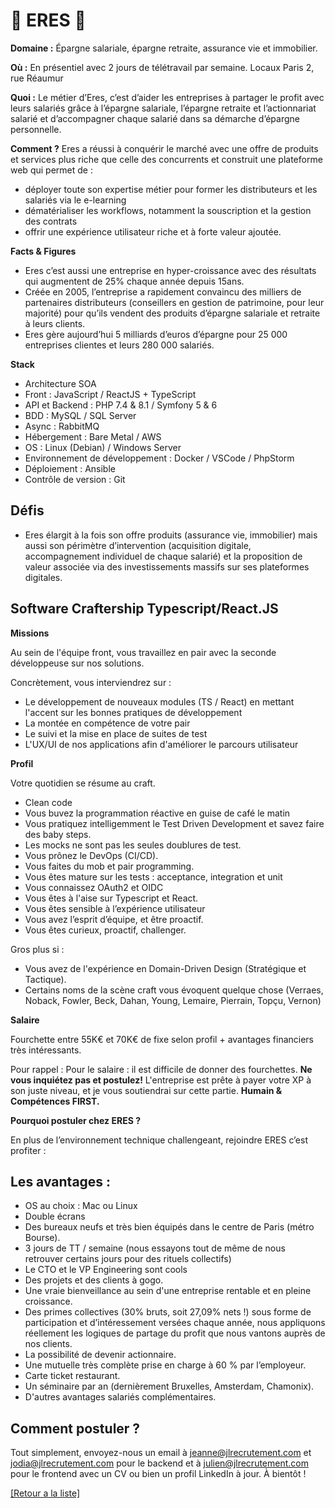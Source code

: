 # 💸 ERES 💸

**Domaine :** Épargne salariale, épargne retraite, assurance vie et immobilier.

**Où :** En présentiel avec 2 jours de télétravail par semaine. Locaux Paris 2, rue Réaumur

**Quoi :** Le métier d’Eres, c’est d’aider les entreprises à partager le profit avec leurs salariés grâce à l’épargne salariale, l’épargne retraite et l’actionnariat salarié et d’accompagner chaque salarié dans sa démarche d’épargne personnelle.

**Comment ?** Eres a réussi à conquérir le marché avec une offre de produits et services plus riche que celle des concurrents et construit une plateforme web qui permet de :

* déployer toute son expertise métier pour former les distributeurs et les salariés via le e-learning
* dématérialiser les workflows, notamment la souscription et la gestion des contrats
* offrir une expérience utilisateur riche et à forte valeur ajoutée.

**Facts & Figures**

* Eres c’est aussi une entreprise en hyper-croissance avec des résultats qui augmentent de 25% chaque année depuis 15ans.
* Créée en 2005, l’entreprise a rapidement convaincu des milliers de partenaires distributeurs (conseillers en gestion de patrimoine, pour leur majorité) pour qu’ils vendent des produits d’épargne salariale et retraite à leurs clients.
* Eres gère aujourd’hui 5 milliards d’euros d’épargne pour 25 000 entreprises clientes et leurs 280 000 salariés.

**Stack**

* Architecture SOA
* Front : JavaScript / ReactJS + TypeScript
* API et Backend : PHP 7.4 & 8.1 / Symfony 5 & 6
* BDD : MySQL / SQL Server
* Async : RabbitMQ
* Hébergement : Bare Metal / AWS
* OS : Linux (Debian) / Windows Server
* Environnement de développement : Docker / VSCode / PhpStorm
* Déploiement : Ansible
* Contrôle de version : Git

## Défis

* Eres élargit à la fois son offre produits (assurance vie, immobilier) mais aussi son périmètre d’intervention (acquisition digitale, accompagnement individuel de chaque salarié) et la proposition de valeur associée via des investissements massifs sur ses plateformes digitales.


## Software Craftership Typescript/React.JS

**Missions**

Au sein de l'équipe front, vous travaillez en pair avec la seconde développeuse sur nos solutions.

Concrètement, vous interviendrez sur :

* Le développement de nouveaux modules (TS / React) en mettant l'accent sur les bonnes pratiques de développement
* La montée en compétence de votre pair
* Le suivi et la mise en place de suites de test
* L'UX/UI de nos applications afin d'améliorer le parcours utilisateur

**Profil**

Votre quotidien se résume au craft.

- Clean code
- Vous buvez la programmation réactive en guise de café le matin
- Vous pratiquez intelligemment le Test Driven Development et savez faire des baby steps.
- Les mocks ne sont pas les seules doublures de test.
- Vous prônez le DevOps (CI/CD).
- Vous faites du mob et pair programming.
- Vous êtes mature sur les tests : acceptance, integration et unit
- Vous connaissez OAuth2 et OIDC
- Vous êtes à l'aise sur Typescript et React.
- Vous êtes sensible à l’expérience utilisateur
- Vous avez l’esprit d’équipe, et être proactif.
- Vous êtes curieux, proactif, challenger.

Gros plus si :
- Vous avez de l'expérience en Domain-Driven Design (Stratégique et Tactique).
- Certains noms de la scène craft vous évoquent quelque chose (Verraes, Noback, Fowler, Beck, Dahan, Young, Lemaire, Pierrain, Topçu, Vernon)

**Salaire**

Fourchette entre 55K€ et 70K€ de fixe selon profil + avantages financiers très intéressants.

Pour rappel :  Pour le salaire : il est difficile de donner des fourchettes. **Ne vous inquiétez pas et postulez!** L'entreprise est prête à payer votre XP à son juste niveau, et je vous soutiendrai sur cette partie. **Humain & Compétences FIRST.**

**Pourquoi postuler chez ERES ?**

En plus de l’environnement technique challengeant, rejoindre ERES c’est profiter :

## Les avantages :

* OS au choix : Mac ou Linux
* Double écrans
* Des bureaux neufs et très bien équipés dans le centre de Paris (métro Bourse).
* 3 jours de TT / semaine (nous essayons tout de même de nous retrouver certains jours pour des rituels collectifs)
* Le CTO et le VP Engineering sont cools
* Des projets et des clients à gogo.
* Une vraie bienveillance au sein d'une entreprise rentable et en pleine croissance.
* Des primes collectives (30% bruts, soit 27,09% nets !) sous forme de participation et d’intéressement versées chaque année, nous appliquons réellement les logiques de partage du profit que nous vantons auprès de nos clients.
* La possibilité de devenir actionnaire.
* Une mutuelle très complète prise en charge à 60 % par l’employeur.
* Carte ticket restaurant.
* Un séminaire par an (dernièrement Bruxelles, Amsterdam, Chamonix).
* D'autres avantages salariés complémentaires.

## Comment postuler ?

Tout simplement, envoyez-nous un email à jeanne@jlrecrutement.com et jodia@jlrecrutement.com pour le backend et à julien@jlrecrutement.com pour le frontend avec un CV ou bien un profil LinkedIn à jour. À bientôt !

<a href="https://github.com/jlondiche/job-board-php/blob/master/README.md">[Retour a la liste]</a> 